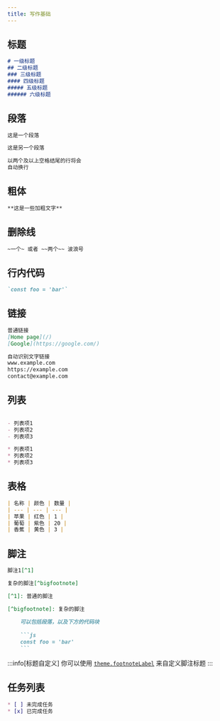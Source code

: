 ```yaml
---
title: 写作基础
---
```


## 标题

```md live
# 一级标题
## 二级标题
### 三级标题
#### 四级标题
##### 五级标题
###### 六级标题
```

## 段落

```md live
这是一个段落

这是另一个段落

以两个及以上空格结尾的行将会  
自动换行
```

## 粗体

```md live
**这是一些加粗文字**
```

## 删除线

```md live
~一个~ 或者 ~~两个~~ 波浪号
```

## 行内代码

```md live
`const foo = 'bar'`
```

## 链接

```md live
普通链接
[Home page](/)  
[Google](https://google.com/)

自动识别文字链接
www.example.com  
https://example.com  
contact@example.com
```

## 列表

```md live

- 列表项1
- 列表项2
- 列表项3

* 列表项1
* 列表项2
* 列表项3
```

## 表格

```md live
| 名称 | 颜色 | 数量 |
| --- | --- | --- |
| 苹果 | 红色 | 1 |
| 葡萄 | 紫色 | 20 |
| 香蕉 | 黄色 | 3 |
```

## 脚注

````md live
脚注1[^1]

复杂的脚注[^bigfootnote]

[^1]: 普通的脚注

[^bigfootnote]: 复杂的脚注  
  
    可以包括段落，以及下方的代码块
    
    ```js
    const foo = 'bar'
    ```
````

:::info[标题自定义]
你可以使用 [`theme.footnoteLabel`](/reference/vite-plugin/#footnoteLabel) 来自定义脚注标题
:::

## 任务列表

```md live
* [ ] 未完成任务
* [x] 已完成任务
```